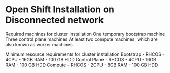 # Open Shift Installation on Disconnected network
Required machines for cluster installation
  One temporary bootstrap machine
  Three control plane machines
  At least two compute machines, which are also known as worker machines.

Minimum resource requirements for cluster installation
Bootstrap     - RHCOS - 4CPU - 16GB RAM - 100 GB HDD
Control Plane - RHCOS - 4CPU - 16GB RAM - 100 GB HDD
Compute       - RHCOS - 2CPU -  8GB RAM - 100 GB HDD
